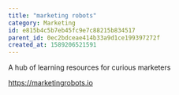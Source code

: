 ```yaml
---
title: "marketing robots"
category: Marketing
id: e815b4c5b7eb45fc9e7c88215b834517
parent_id: 0ec2bdceae414b33a9d1ce199397272f
created_at: 1589206521591
---
```


A hub of learning resources for curious marketers

https://marketingrobots.io
    